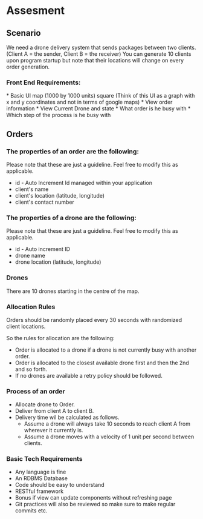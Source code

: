 <h1>Assesment</h1>

<h2>Scenario</h2>
We need a drone delivery system that sends packages between two clients. (Client A = the sender, Client B = the receiver)
You can generate 10 clients upon program startup but note that their locations will change on every order generation.

<h3>Front End Requirements:</h3>
* Basic UI map (1000 by 1000 units) square (Think of this UI as a graph with x and y coordinates and not in terms of google maps)
* View order information
* View Current Drone and state
    * What order is he busy with
    * Which step of the process is he busy with


<h2>Orders</h2>

<h3>The properties of an order are the following:</h3>
Please note that these are just a guideline. Feel free to modify this as applicable.

* id - Auto Increment Id managed within your application
* client's name
* client's location (latitude, longitude)
* client's contact number

<h3>The properties of a drone are the following:</h3>
Please note that these are just a guideline. Feel free to modify this as applicable.

* id - Auto increment ID
* drone name
* drone location (latitude, longitude)

<h3>Drones</h3>
There are 10 drones starting in the centre of the map.

<h3>Allocation Rules</h3>

Orders should be randomly placed every 30 seconds with randomized client locations.

So the rules for allocation are the following:
* Order is allocated to a drone if a drone is not currently busy with another order.
* Order is allocated to the closest available drone first and then the 2nd and so forth.
* If no drones are available a retry policy should be followed.

<h3>Process of an order</h3>

* Allocate drone to Order.
* Deliver from client A to client B.
* Delivery time wil be calculated as follows.
    * Assume a drone will always take 10 seconds to reach client A from wherever it currently is.
    * Assume a drone moves with a velocity of 1 unit per second between clients.
    

<h3>Basic Tech Requirements</h3>

* Any language is fine
* An RDBMS Database
* Code should be easy to understand
* RESTful framework
* Bonus if view can update components without refreshing page
* Git practices will also be reviewed so make sure to make regular commits etc.
